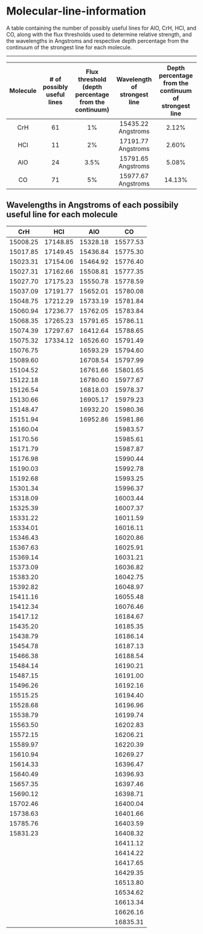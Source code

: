 # Molecular-line-information

A table containing the number of possibly useful lines for AlO, CrH, HCl, and CO, along with the flux thresholds used to determine relative strength, and the wavelengths in Angstroms and respective depth percentage from the continuum of the strongest line for each molecule.

-------------------------------------------------------------------------------------------------------------------------------------------------
| Molecule | # of possibly useful lines | Flux threshold (depth percentage from the continuum)| Wavelength of strongest line  | Depth percentage from the continuum of strongest line | 
|:--------:|:--------------------------:|:---------------------------------------------------:|:-----------------------------:|:-----------------------------------------------------:|
|   CrH    |            61              |        1%      |        15435.22 Angstroms     |                        2.12%                          |
|   HCl    |            11              |        2%      |        17191.77 Angstroms     |                        2.60%                          |
|   AlO    |            24              |       3.5%     |        15791.65 Angstroms     |                        5.08%                          |
|   CO     |            71              |        5%      |        15977.67 Angstroms     |                        14.13%                         |


Wavelengths in Angstroms of each possibily useful line for each molecule 
---------------------------
| CrH | HCl | AlO | CO |
|:---:|:---:|:---:|:--:|
|15008.25|17148.85|15328.18|15577.53|
|15017.85|17149.45|15436.84|15775.30|
|15023.31|17154.06|15464.92|15776.40|
|15027.31|17162.66|15508.81|15777.35
|15027.70|17175.23|15550.78|15778.59|
|15037.09|17191.77|15652.01|15780.08|
|15048.75|17212.29|15733.19|15781.84|
|15060.94|17236.77|15762.05|15783.84|
|15068.35|17265.23|15791.65|15786.11|
|15074.39|17297.67|16412.64|15788.65|
|15075.32|17334.12|16526.60|15791.49|
|15076.75|        |16593.29|15794.60|
|15089.60|        |16708.54|15797.99|
|15104.52|        |16761.66|15801.65|
|15122.18|        |16780.60|15977.67|
|15126.54|        |16818.03|15978.37|
|15130.66|        |16905.17|15979.23|
|15148.47|        |16932.20|15980.36|
|15151.94|        |16952.86|15981.86|
|15160.04|        |        |15983.57|
|15170.56|        |        |15985.61|
|15171.79|        |        |15987.87|
|15176.98|        |        |15990.44|
|15190.03|        |        |15992.78|
|15192.68|        |        |15993.25|
|15301.34|        |        |15996.37|
|15318.09|        |        |16003.44|
|15325.39|        |        |16007.37|
|15331.22|        |        |16011.59|
|15334.01|        |        |16016.11|
|15346.43|        |        |16020.86|
|15367.63|        |        |16025.91|
|15369.14|        |        |16031.21|
|15373.09|        |        |16036.82|
|15383.20|        |        |16042.75|
|15392.82|        |        |16048.97|
|15411.16|        |        |16055.48|
|15412.34|        |        |16076.46|
|15417.12|        |        |16184.67|
|15435.20|        |        |16185.35|
|15438.79|        |        |16186.14|
|15454.78|        |        |16187.13|
|15466.38|        |        |16188.54|
|15484.14|        |        |16190.21|
|15487.15|        |        |16191.00|
|15496.26|        |        |16192.16|
|15515.25|        |        |16194.40|
|15528.68|        |        |16196.96|
|15538.79|        |        |16199.74|
|15563.50|        |        |16202.83|
|15572.15|        |        |16206.21|
|15589.97|        |        |16220.39|
|15610.94|        |        |16269.27|
|15614.33|        |        |16396.47|
|15640.49|        |        |16396.93|
|15657.35|        |        |16397.46|
|15690.12|        |        |16398.71|
|15702.46|        |        |16400.04|
|15738.63|        |        |16401.66|
|15785.76|        |        |16403.59|
|15831.23|        |        |16408.32|
|        |        |        |16411.12|
|        |        |        |16414.22|
|        |        |        |16417.65|
|        |        |        |16429.35|
|        |        |        |16513.80|
|        |        |        |16534.62|
|        |        |        |16613.34|
|        |        |        |16626.16|
|        |        |        |16835.31|

